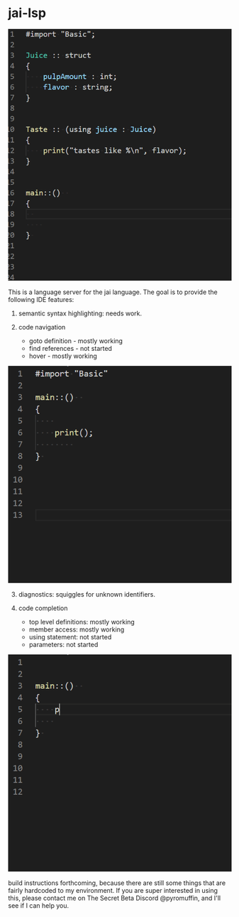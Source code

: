 # jai-lsp

![lsp](/jai_lsp.gif)

This is a language server for the jai language. The goal is to provide the following IDE features:

1) semantic syntax highlighting:  needs work.

2) code navigation
    * goto definition - mostly working
    * find references - not started
    * hover           - mostly working
    
    


![go to definition](/jai_lsp_definition.gif)


    
    
3) diagnostics: squiggles for unknown identifiers.

4) code completion
     * top level definitions: mostly working
     * member access:         mostly working
     * using statement:       not started
     * parameters:            not started
  



![import](/jai_lsp_import.gif)


  
  build instructions forthcoming, because there are still some things that are fairly hardcoded to my environment.
  If you are super interested in using this, please contact me on The Secret Beta Discord @pyromuffin, and I'll see if I can help you.




